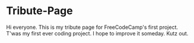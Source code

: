 # Tribute-Page
Hi everyone.
This is my tribute page for FreeCodeCamp's first project.
T'was my first ever coding project. I hope to improve it someday.
Kutz out.
